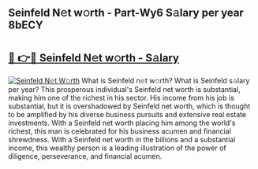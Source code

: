 ## Seinfeld N𝚎t w𝚘rth - Part-Wy6 S𝚊lary per year 8bECY

# <h2><a href="http://gc0tld.nevu.top/?p=Seinfeld">🔗 👉🔴 Seinfeld N𝚎t w𝚘rth - S𝚊lary</a></h2>

[![Seinfeld N𝚎t W𝚘rth](https://i.imgur.com/Oavwk0R.jpeg)](http://gc0tld.nevu.top/?p=Seinfeld)
What is Seinfeld n𝚎t w𝚘rth? What is Seinfeld s𝚊lary per year?
This prosperous individual's Seinfeld net worth is substantial, making him one of the richest in his sector. His income from his job is substantial, but it is overshadowed by Seinfeld net worth, which is thought to be amplified by his diverse business pursuits and extensive real estate investments. With a Seinfeld net worth placing him among the world's richest, this man is celebrated for his business acumen and financial shrewdness. With a Seinfeld net worth in the billions and a substantial income, this wealthy person is a leading illustration of the power of diligence, perseverance, and financial acumen.
